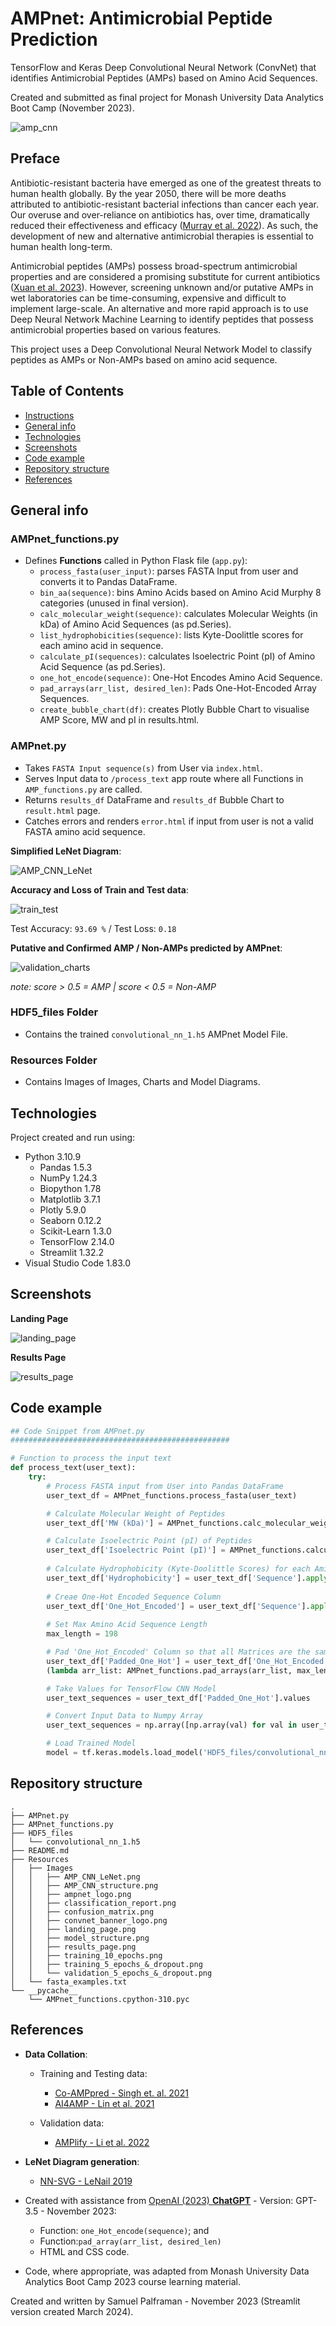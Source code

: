 # AMPnet: Antimicrobial Peptide Prediction
TensorFlow and Keras Deep Convolutional Neural Network (ConvNet) that identifies Antimicrobial Peptides (AMPs) based on Amino Acid Sequences.

Created and submitted as final project for Monash University Data Analytics Boot Camp (November 2023). 


![amp_cnn](Resources/Images/convnet_banner_logo.png)

## Preface

Antibiotic-resistant bacteria have emerged as one of the greatest threats to human health globally. By the year 2050, there will be more deaths attributed to antibiotic-resistant bacterial infections than cancer each year. Our overuse and over-reliance on antibiotics has, over time, dramatically reduced their effectiveness and efficacy ([Murray et al. 2022](https://www.sciencedirect.com/science/article/pii/S0140673621027240?pes=vor)). As such, the development of new and alternative antimicrobial therapies is essential to human health long-term. 

Antimicrobial peptides (AMPs) possess broad-spectrum antimicrobial properties and are considered a promising substitute for current antibiotics ([Xuan et al. 2023](https://www.sciencedirect.com/science/article/pii/S1368764623000377#bib84)). However, screening unknown and/or putative AMPs in wet laboratories can be time-consuming, expensive and difficult to implement large-scale. An alternative and more rapid approach is to use Deep Neural Network Machine Learning to identify peptides that possess antimicrobial properties based on various features. 

This project uses a Deep Convolutional Neural Network Model to classify peptides as AMPs or Non-AMPs based on amino acid sequence. 

## Table of Contents

- [Instructions](#instructions)
- [General info](#general-info)
- [Technologies](#technologies)
- [Screenshots](#screenshots)
- [Code example](#code-example)
- [Repository structure](#repository-structure)
- [References](#references)

## General info

### AMPnet_functions.py

- Defines **Functions** called in Python Flask file (`app.py`):
  - `process_fasta(user_input)`: parses FASTA Input from user and converts it to Pandas DataFrame.
  - `bin_aa(sequence)`: bins Amino Acids based on Amino Acid Murphy 8 categories (unused in final version).
  - `calc_molecular_weight(sequence)`: calculates Molecular Weights (in kDa) of Amino Acid Sequences (as pd.Series).
  - `list_hydrophobicities(sequence)`: lists Kyte-Doolittle scores for each amino acid in sequence.
  - `calculate_pI(sequences)`: calculates Isoelectric Point (pI) of Amino Acid Sequence (as pd.Series).
  - `one_hot_encode(sequence)`: One-Hot Encodes Amino Acid Sequence.
  - `pad_arrays(arr_list, desired_len)`: Pads One-Hot-Encoded Array Sequences.
  - `create_bubble_chart(df)`: creates Plotly Bubble Chart to visualise AMP Score, MW and pI in results.html.


### AMPnet.py

- Takes `FASTA Input sequence(s)` from User via `index.html`.
- Serves Input data to `/process_text` app route where all Functions in `AMP_functions.py` are called.
- Returns `results_df` DataFrame and `results_df` Bubble Chart to `result.html` page.
- Catches errors and renders `error.html` if input from user is not a valid FASTA amino acid sequence.

**Simplified LeNet Diagram**:

![AMP_CNN_LeNet](Resources/Images/AMP_CNN_LeNet.png)

**Accuracy and Loss of Train and Test data**:

![train_test](Resources/Images/training_5_epochs_&_dropout.png)

Test Accuracy: `93.69 %` / Test Loss: `0.18`

**Putative and Confirmed AMP / Non-AMPs predicted by AMPnet**:

![validation_charts](Resources/Images/validation_5_epochs_&_dropout.png)

*note: score > 0.5 = AMP | score < 0.5 = Non-AMP*

### HDF5_files Folder

- Contains the trained `convolutional_nn_1.h5` AMPnet Model File.

### Resources Folder

- Contains Images of Images, Charts and Model Diagrams.

## Technologies

Project created and run using:

- Python 3.10.9
  - Pandas 1.5.3
  - NumPy 1.24.3
  - Biopython 1.78
  - Matplotlib 3.7.1
  - Plotly 5.9.0
  - Seaborn 0.12.2
  - Scikit-Learn 1.3.0
  - TensorFlow 2.14.0
  - Streamlit 1.32.2
- Visual Studio Code 1.83.0


## Screenshots

**Landing Page**

![landing_page](Resources/Images/landing_page.png)

**Results Page**

![results_page](Resources/Images/results_page.png)

## Code example

```python
## Code Snippet from AMPnet.py
#################################################

# Function to process the input text
def process_text(user_text):
    try:
        # Process FASTA input from User into Pandas DataFrame
        user_text_df = AMPnet_functions.process_fasta(user_text)

        # Calculate Molecular Weight of Peptides
        user_text_df['MW (kDa)'] = AMPnet_functions.calc_molecular_weight(user_text_df['Sequence'])

        # Calculate Isoelectric Point (pI) of Peptides
        user_text_df['Isoelectric Point (pI)'] = AMPnet_functions.calculate_pI(user_text_df['Sequence'])
        
        # Calculate Hydrophobicity (Kyte-Doolittle Scores) for each Amino Acid
        user_text_df['Hydrophobicity'] = user_text_df['Sequence'].apply(AMPnet_functions.list_hydrophobicities)
        
        # Creae One-Hot Encoded Sequence Column
        user_text_df['One_Hot_Encoded'] = user_text_df['Sequence'].apply(AMPnet_functions.one_hot_encode)
        
        # Set Max Amino Acid Sequence Length
        max_length = 198

        # Pad 'One_Hot_Encoded' Column so that all Matrices are the same size (198 x 20)
        user_text_df['Padded_One_Hot'] = user_text_df['One_Hot_Encoded'].apply
        (lambda arr_list: AMPnet_functions.pad_arrays(arr_list, max_length))

        # Take Values for TensorFlow CNN Model
        user_text_sequences = user_text_df['Padded_One_Hot'].values

        # Convert Input Data to Numpy Array
        user_text_sequences = np.array([np.array(val) for val in user_text_sequences])

        # Load Trained Model
        model = tf.keras.models.load_model('HDF5_files/convolutional_nn_1.h5')
```

## Repository structure

```
.
├── AMPnet.py
├── AMPnet_functions.py
├── HDF5_files
│   └── convolutional_nn_1.h5
├── README.md
├── Resources
│   ├── Images
│   │   ├── AMP_CNN_LeNet.png
│   │   ├── AMP_CNN_structure.png
│   │   ├── ampnet_logo.png
│   │   ├── classification_report.png
│   │   ├── confusion_matrix.png
│   │   ├── convnet_banner_logo.png
│   │   ├── landing_page.png
│   │   ├── model_structure.png
│   │   ├── results_page.png
│   │   ├── training_10_epochs.png
│   │   ├── training_5_epochs_&_dropout.png
│   │   └── validation_5_epochs_&_dropout.png
│   └── fasta_examples.txt
└── __pycache__
    └── AMPnet_functions.cpython-310.pyc
```

## References

- **Data Collation**:
  - Training and Testing data:
    - [Co-AMPpred - Singh et. al. 2021](https://bmcbioinformatics.biomedcentral.com/articles/10.1186/s12859-021-04305-2) 
    - [AI4AMP - Lin et al. 2021](https://pubmed.ncbi.nlm.nih.gov/34783578/)
  
  - Validation data:
    - [AMPlify - Li et al. 2022](https://bmcgenomics.biomedcentral.com/articles/10.1186/s12864-022-08310-4)
  
- **LeNet Diagram generation**:
  - [NN-SVG - LeNail 2019](https://web.archive.org/web/20190428110423id_/https://www.theoj.org/joss-papers/joss.00747/10.21105.joss.00747.pdf)
- Created with assistance from [OpenAI (2023) **ChatGPT**](https://www.openai.com/chatgpt) - Version: GPT-3.5 - November 2023: 
  - Function: `one_Hot_encode(sequence)`; and 
  - Function:`pad_array(arr_list, desired_len)`
  - HTML and CSS code.
  
- Code, where appropriate, was adapted from Monash University Data Analytics Boot Camp 2023 course learning material.

Created and written by Samuel Palframan - November 2023 (Streamlit version created March 2024).
